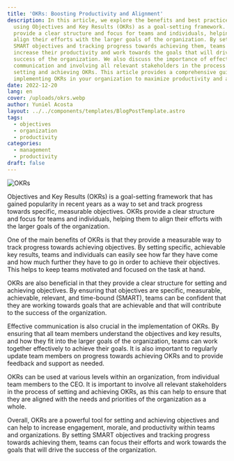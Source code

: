 ```yaml
---
title: 'OKRs: Boosting Productivity and Alignment'
description: In this article, we explore the benefits and best practices of
  using Objectives and Key Results (OKRs) as a goal-setting framework. OKRs
  provide a clear structure and focus for teams and individuals, helping them to
  align their efforts with the larger goals of the organization. By setting
  SMART objectives and tracking progress towards achieving them, teams can
  increase their productivity and work towards the goals that will drive the
  success of the organization. We also discuss the importance of effective
  communication and involving all relevant stakeholders in the process of
  setting and achieving OKRs. This article provides a comprehensive guide to
  implementing OKRs in your organization to maximize productivity and alignment.
date: 2022-12-20
lang: en
cover: /uploads/okrs.webp
author: Yuniel Acosta
layout: ../../components/templates/BlogPostTemplate.astro
tags:
  - objectives
  - organization
  - productivity
categories:
  - management
  - productivity
draft: false
---
```


![OKRs](/uploads/okrs.webp 'OKRs')

Objectives and Key Results (OKRs) is a goal-setting framework that has gained popularity in recent years as a way to set and track progress towards specific, measurable objectives. OKRs provide a clear structure and focus for teams and individuals, helping them to align their efforts with the larger goals of the organization.

One of the main benefits of OKRs is that they provide a measurable way to track progress towards achieving objectives. By setting specific, achievable key results, teams and individuals can easily see how far they have come and how much further they have to go in order to achieve their objectives. This helps to keep teams motivated and focused on the task at hand.

OKRs are also beneficial in that they provide a clear structure for setting and achieving objectives. By ensuring that objectives are specific, measurable, achievable, relevant, and time-bound (SMART), teams can be confident that they are working towards goals that are achievable and that will contribute to the success of the organization.

Effective communication is also crucial in the implementation of OKRs. By ensuring that all team members understand the objectives and key results, and how they fit into the larger goals of the organization, teams can work together effectively to achieve their goals. It is also important to regularly update team members on progress towards achieving OKRs and to provide feedback and support as needed.

OKRs can be used at various levels within an organization, from individual team members to the CEO. It is important to involve all relevant stakeholders in the process of setting and achieving OKRs, as this can help to ensure that they are aligned with the needs and priorities of the organization as a whole.

Overall, OKRs are a powerful tool for setting and achieving objectives and can help to increase engagement, morale, and productivity within teams and organizations. By setting SMART objectives and tracking progress towards achieving them, teams can focus their efforts and work towards the goals that will drive the success of the organization.
